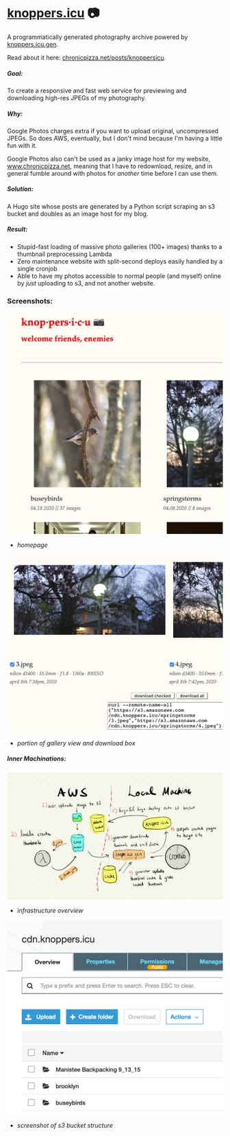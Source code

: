 

# [knoppers.icu](www.knoppers.icu) 📷

A programmatically generated photography archive powered by [knoppers.icu.gen](https://github.com/slin63/s3-page-generator).

Read about it here: [chronicpizza.net/posts/knoppersicu](https://www.chronicpizza.net/posts/knoppersicu/).

##### Goal:

To create a responsive and fast web service for previewing and downloading high-res JPEGs of my photography.

##### Why:

Google Photos charges extra if you want to upload original, uncompressed JPEGs. So does AWS, eventually, but I don't mind because I'm having a little fun with it.

Google Photos also can't be used as a janky image host for my website, www.chronicpizza.net, meaning that I have to redownload, resize, and in general fumble around with photos for *another* time before I can use them.

##### Solution:

A Hugo site whose posts are generated by a Python script scraping an s3 bucket and doubles as an image host for my blog.

##### Result:

- Stupid-fast loading of massive photo galleries (100+ images) thanks to a thumbnail preprocessing Lambda
- Zero maintenance website with split-second deploys easily handled by a single cronjob
- Able to have my photos accessible to normal people (and myself) online by *just* uploading to s3, and not another website.

### Screenshots:
![site1](./images/site1.png)

- *homepage*


![site2](./images/site2.png)

- *portion of gallery view and download box*


##### Inner Machinations:

![chart](./images/chart.jpeg)

- *infrastructure overview*

![s3](./images/s3.png)

- *screenshot of s3 bucket structure*

